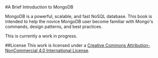 #A Brief Introduction to MongoDB

MongoDB is a powerful, scalable, and fast NoSQL database.  This book is intended to help the novice MongoDB user become familiar with Mongo's commands, design patterns, and best practices.

This is currently a work in progress.

##License
This work is licensed under a [Creative Commons Attribution-NonCommercial 4.0 International License](http://creativecommons.org/licenses/by-nc/4.0/).

